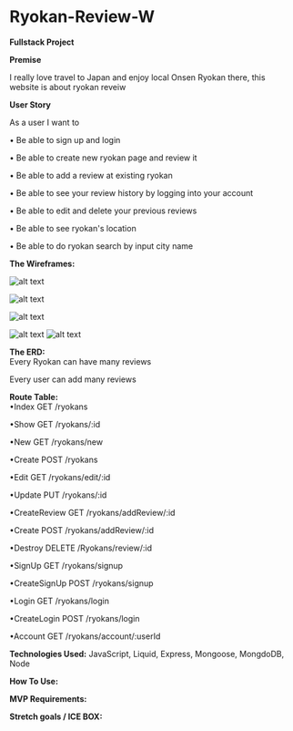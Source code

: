 # Ryokan-Review-W

**Fullstack Project**

**Premise**

I really love travel to Japan and enjoy local Onsen Ryokan there, this website is about ryokan reveiw

**User Story**

As a user I want to

• Be able to sign up and login

• Be able to create new ryokan page and review it

• Be able to add a review at existing ryokan

• Be able to see your review history by logging into your account

• Be able to edit and delete your previous reviews

• Be able to see ryokan's location

• Be able to do ryokan search by input city name

**The Wireframes:**

![alt text](https://github.com/heysungj/Ryokan-Review-Website/blob/main/public/photos/main.jpg)

![alt text](https://github.com/heysungj/Ryokan-Review-Website/blob/main/public/photos/show.jpg)

![alt text](https://github.com/heysungj/Ryokan-Review-Website/blob/main/public/photos/new.jpg)

![alt text](https://github.com/heysungj/Ryokan-Review-Website/blob/main/public/photos/addReview.jpg)
![alt text](https://github.com/heysungj/Ryokan-Review-Website/blob/main/public/photos/account.jpg)

**The ERD:**  
Every Ryokan can have many reviews

Every user can add many reviews

**Route Table:**  
•Index GET /ryokans

•Show GET /ryokans/:id

•New GET /ryokans/new

•Create POST /ryokans

•Edit GET /ryokans/edit/:id

•Update PUT /ryokans/:id

•CreateReview GET /ryokans/addReview/:id

•Create POST /ryokans/addReview/:id

•Destroy DELETE /Ryokans/review/:id

•SignUp GET /ryokans/signup

•CreateSignUp POST /ryokans/signup

•Login GET /ryokans/login

•CreateLogin POST /ryokans/login

•Account GET /ryokans/account/:userId

**Technologies Used:**
JavaScript, Liquid, Express, Mongoose, MongdoDB, Node

**How To Use:**

**MVP Requirements:**

**Stretch goals / ICE BOX:**
